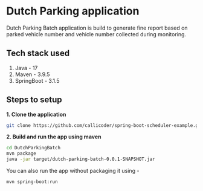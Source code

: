 # Dutch Parking application

Dutch Parking Batch application is build to generate fine report based on parked 
vehicle number and vehicle number collected during monitoring. 

## Tech stack used

1. Java - 17
2. Maven - 3.9.5
3. SpringBoot - 3.1.5

## Steps to setup

**1. Clone the application**

```bash
git clone https://github.com/callicoder/spring-boot-scheduler-example.git
```

**2. Build and run the app using maven**

```bash
cd DutchParkingBatch
mvn package
java -jar target/dutch-parking-batch-0.0.1-SNAPSHOT.jar
```

You can also run the app without packaging it using -

```bash
mvn spring-boot:run
```
